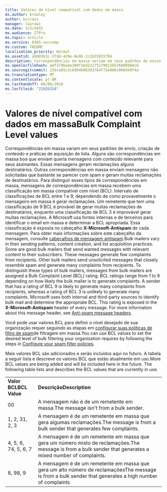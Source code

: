 ```yaml
---
title: Valores de nível compatível com dados em massa
ms.author: krowley
author: kccross
manager: laurawi
ms.date: 3/5/2015
ms.audience: ITPro
ms.topic: article
ms.service: O365-seccomp
ms.custom: TN2DMC
localization_priority: Normal
ms.assetid: a5b03b3c-37dd-429e-8e9b-2c1b25031794
description: Correspondências em massa variam em seus padrões de envio, criação de conteúdo e práticas de aquisição de lista. Alguns são correspondências em massa boa que enviam queria mensagens com conteúdo relevante para seus assinantes. Essas mensagens geram reclamações alguns destinatários. Outras correspondências em massa enviam mensagens não solicitadas que bastante se parecer com spam e geram muitas reclamações de destinatários. Para distinguir esses tipos de correspondências em massa, mensagens de correspondências em massa recebem uma classificação em massa compatível com nível (BCL). Intervalo de classificações de BCL entre 1 e 9, dependendo de como provavelmente o mensageiro em massa é gerar reclamações. Um remetente que tem uma classificação de 9 BCL é provável de gerar muitas reclamações de destinatários, enquanto uma classificação de BCL 3 é improvável gerar muitas reclamações. A Microsoft usa fontes internas e de terceiros para identificar o email em massa e determinar a BCL apropriada. Essa classificação é exposta no cabeçalho X-Microsoft-Antispam de cada mensagem. Para obter mais informações sobre este cabeçalho da mensagem, consulte cabeçalhos de mensagem antispam.
ms.openlocfilehash: adf179ba4a309f2ed22275179013b576888960c6
ms.sourcegitcommit: 22bca85c3c6d946083d3784f72e886c068d49f4a
ms.translationtype: MT
ms.contentlocale: pt-BR
ms.lasthandoff: 08/06/2018
ms.locfileid: "22026258"
---
```

# <a name="bulk-complaint-level-values"></a><span data-ttu-id="637a7-112">Valores de nível compatível com dados em massa</span><span class="sxs-lookup"><span data-stu-id="637a7-112">Bulk Complaint Level values</span></span>

<span data-ttu-id="637a7-p102">Correspondências em massa variam em seus padrões de envio, criação de conteúdo e práticas de aquisição de lista. Alguns são correspondências em massa boa que enviam queria mensagens com conteúdo relevante para seus assinantes. Essas mensagens geram reclamações alguns destinatários. Outras correspondências em massa enviam mensagens não solicitadas que bastante se parecer com spam e geram muitas reclamações de destinatários. Para distinguir esses tipos de correspondências em massa, mensagens de correspondências em massa recebem uma classificação em massa compatível com nível (BCL). Intervalo de classificações de BCL entre 1 e 9, dependendo de como provavelmente o mensageiro em massa é gerar reclamações. Um remetente que tem uma classificação de 9 BCL é provável de gerar muitas reclamações de destinatários, enquanto uma classificação de BCL 3 é improvável gerar muitas reclamações. A Microsoft usa fontes internas e de terceiros para identificar o email em massa e determinar a BCL apropriada. Essa classificação é exposta no cabeçalho **X-Microsoft-Antispam** de cada mensagem. Para obter mais informações sobre este cabeçalho da mensagem, consulte [cabeçalhos de mensagem antispam](anti-spam-message-headers.md).</span><span class="sxs-lookup"><span data-stu-id="637a7-p102">Bulk mailers vary in their sending patterns, content creation, and list acquisition practices. Some are good bulk mailers that send wanted messages with relevant content to their subscribers. These messages generate few complaints from recipients. Other bulk mailers send unsolicited messages that closely resemble spam and generate many complaints from recipients. To distinguish these types of bulk mailers, messages from bulk mailers are assigned a Bulk Complaint Level (BCL) rating. BCL ratings range from 1 to 9 depending on how likely the bulk mailer is to generate complaints. A sender that has a rating of BCL 9 is likely to generate many complaints from recipients, whereas a rating of BCL 3 is unlikely to generate many complaints. Microsoft uses both internal and third-party sources to identify bulk mail and determine the appropriate BCL. This rating is exposed in the **X-Microsoft-Antispam** header of every message. For more information about this message header, see [Anti-spam message headers](anti-spam-message-headers.md).</span></span> 
  
<span data-ttu-id="637a7-123">Você pode usar valores BCL para definir o nível desejado de sua organização requer seguindo as etapas em [configurar suas políticas de filtro de spam](configure-your-spam-filter-policies.md)de filtragem em massa.</span><span class="sxs-lookup"><span data-stu-id="637a7-123">You can use BCL values to set the desired level of bulk filtering your organization requires by following the steps in [Configure your spam filter policies](configure-your-spam-filter-policies.md).</span></span>
  
<span data-ttu-id="637a7-p103">Mais valores BCL são adicionados e serão incluídos aqui no futuro. A tabela a seguir lista e descreve os valores BCL que estão atualmente em uso.</span><span class="sxs-lookup"><span data-stu-id="637a7-p103">More BCL values are being added and will be included here in the future. The following table lists and describes the BCL values that are currently in use.</span></span>
  
|||
|:-----|:-----|
|<span data-ttu-id="637a7-126">**Valor BCL**</span><span class="sxs-lookup"><span data-stu-id="637a7-126">**BCL Value**</span></span> <br/> |<span data-ttu-id="637a7-127">**Descrição**</span><span class="sxs-lookup"><span data-stu-id="637a7-127">**Description**</span></span> <br/> |
|<span data-ttu-id="637a7-128">0</span><span class="sxs-lookup"><span data-stu-id="637a7-128">0</span></span>  <br/> |<span data-ttu-id="637a7-129">A mensagem não é de um remetente em massa.</span><span class="sxs-lookup"><span data-stu-id="637a7-129">The message isn't from a bulk sender.</span></span>  <br/> |
|<span data-ttu-id="637a7-130">1, 2, 3</span><span class="sxs-lookup"><span data-stu-id="637a7-130">1, 2, 3</span></span>  <br/> |<span data-ttu-id="637a7-131">A mensagem é de um remetente em massa que gera algumas reclamações.</span><span class="sxs-lookup"><span data-stu-id="637a7-131">The message is from a bulk sender that generates few complaints.</span></span>  <br/> |
|<span data-ttu-id="637a7-132">4, 5, 6, 7</span><span class="sxs-lookup"><span data-stu-id="637a7-132">4, 5, 6, 7</span></span>  <br/> |<span data-ttu-id="637a7-133">A mensagem é de um remetente em massa que gera um número misto de reclamações.</span><span class="sxs-lookup"><span data-stu-id="637a7-133">The message is from a bulk sender that generates a mixed number of complaints.</span></span>  <br/> |
|<span data-ttu-id="637a7-134">8, 9</span><span class="sxs-lookup"><span data-stu-id="637a7-134">8, 9</span></span>  <br/> |<span data-ttu-id="637a7-135">A mensagem é de um remetente em massa que gera um alto número de reclamações</span><span class="sxs-lookup"><span data-stu-id="637a7-135">The message is from a bulk sender that generates a high number of complaints</span></span>  <br/> |
   

